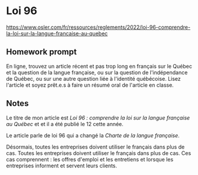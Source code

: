 # Loi 96

https://www.osler.com/fr/ressources/reglements/2022/loi-96-comprendre-la-loi-sur-la-langue-francaise-au-quebec

## Homework prompt

En ligne, trouvez un article récent et pas trop long en français sur le Québec et la question de la langue française, ou sur la question de l'indépendance de Québec, ou sur une autre question liée à l'identité québécoise. Lisez l'article et soyez prêt.e.s à faire un résumé oral de l'article en classe. 


## Notes

Le titre de mon article est *Loi 96 : comprendre la loi sur la langue française au Québec*
et et il a été publié le 12 cette année.

Le article parle de loi 96 qui a changé la *Charte de la langue française*.

Désormais, toutes les entreprises doivent utiliser le français dans plus de cas.
Toutes les entreprises doivent utiliser le français dans plus de cas. Ces cas comprennent : les offres d'emploi et les entretiens et lorsque les entreprises informent et servent leurs clients.
